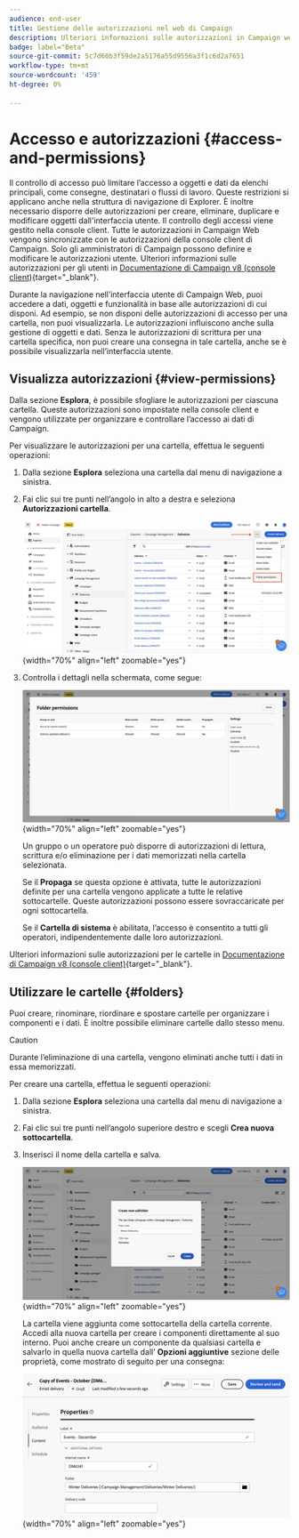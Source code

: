 ```yaml
---
audience: end-user
title: Gestione delle autorizzazioni nel web di Campaign
description: Ulteriori informazioni sulle autorizzazioni in Campaign web v8
badge: label="Beta"
source-git-commit: 5c7d60b3f59de2a5176a55d9556a3f1c6d2a7651
workflow-type: tm+mt
source-wordcount: '459'
ht-degree: 0%

---
```



# Accesso e autorizzazioni {#access-and-permissions}

Il controllo di accesso può limitare l’accesso a oggetti e dati da elenchi principali, come consegne, destinatari o flussi di lavoro. Queste restrizioni si applicano anche nella struttura di navigazione di Explorer. È inoltre necessario disporre delle autorizzazioni per creare, eliminare, duplicare e modificare oggetti dall&#39;interfaccia utente. Il controllo degli accessi viene gestito nella console client. Tutte le autorizzazioni in Campaign Web vengono sincronizzate con le autorizzazioni della console client di Campaign. Solo gli amministratori di Campaign possono definire e modificare le autorizzazioni utente. Ulteriori informazioni sulle autorizzazioni per gli utenti in [Documentazione di Campaign v8 (console client)](https://experienceleague.adobe.com/docs/campaign/campaign-v8/admin/permissions/gs-permissions.html){target="_blank"}.

Durante la navigazione nell’interfaccia utente di Campaign Web, puoi accedere a dati, oggetti e funzionalità in base alle autorizzazioni di cui disponi. Ad esempio, se non disponi delle autorizzazioni di accesso per una cartella, non puoi visualizzarla. Le autorizzazioni influiscono anche sulla gestione di oggetti e dati. Senza le autorizzazioni di scrittura per una cartella specifica, non puoi creare una consegna in tale cartella, anche se è possibile visualizzarla nell’interfaccia utente.

## Visualizza autorizzazioni {#view-permissions}

Dalla sezione **Esplora**, è possibile sfogliare le autorizzazioni per ciascuna cartella. Queste autorizzazioni sono impostate nella console client e vengono utilizzate per organizzare e controllare l’accesso ai dati di Campaign.


Per visualizzare le autorizzazioni per una cartella, effettua le seguenti operazioni:

1. Dalla sezione **Esplora** seleziona una cartella dal menu di navigazione a sinistra.
1. Fai clic sui tre punti nell’angolo in alto a destra e seleziona **Autorizzazioni cartella**.

   ![](assets/permissions-view-menu.png){width="70%" align="left" zoomable="yes"}

1. Controlla i dettagli nella schermata, come segue:

   ![](assets/permissions-view-screen.png){width="70%" align="left" zoomable="yes"}

   Un gruppo o un operatore può disporre di autorizzazioni di lettura, scrittura e/o eliminazione per i dati memorizzati nella cartella selezionata.

   Se il **Propaga** se questa opzione è attivata, tutte le autorizzazioni definite per una cartella vengono applicate a tutte le relative sottocartelle. Queste autorizzazioni possono essere sovraccaricate per ogni sottocartella.

   Se il **Cartella di sistema** è abilitata, l’accesso è consentito a tutti gli operatori, indipendentemente dalle loro autorizzazioni.

Ulteriori informazioni sulle autorizzazioni per le cartelle in [Documentazione di Campaign v8 (console client)](https://experienceleague.adobe.com/docs/campaign/campaign-v8/admin/permissions/folder-permissions.html){target="_blank"}.


## Utilizzare le cartelle {#folders}

Puoi creare, rinominare, riordinare e spostare cartelle per organizzare i componenti e i dati. È inoltre possibile eliminare cartelle dallo stesso menu.

>[!CAUTION]
>
>Durante l’eliminazione di una cartella, vengono eliminati anche tutti i dati in essa memorizzati.

Per creare una cartella, effettua le seguenti operazioni:

1. Dalla sezione **Esplora** seleziona una cartella dal menu di navigazione a sinistra.
1. Fai clic sui tre punti nell’angolo superiore destro e scegli **Crea nuova sottocartella**.
1. Inserisci il nome della cartella e salva.

   ![](assets/create-new-subfolder.png){width="70%" align="left" zoomable="yes"}

   La cartella viene aggiunta come sottocartella della cartella corrente. Accedi alla nuova cartella per creare i componenti direttamente al suo interno. Puoi anche creare un componente da qualsiasi cartella e salvarlo in quella nuova cartella dall’ **Opzioni aggiuntive** sezione delle proprietà, come mostrato di seguito per una consegna:

   ![](assets/delivery-properties-folder.png){width="70%" align="left" zoomable="yes"}

